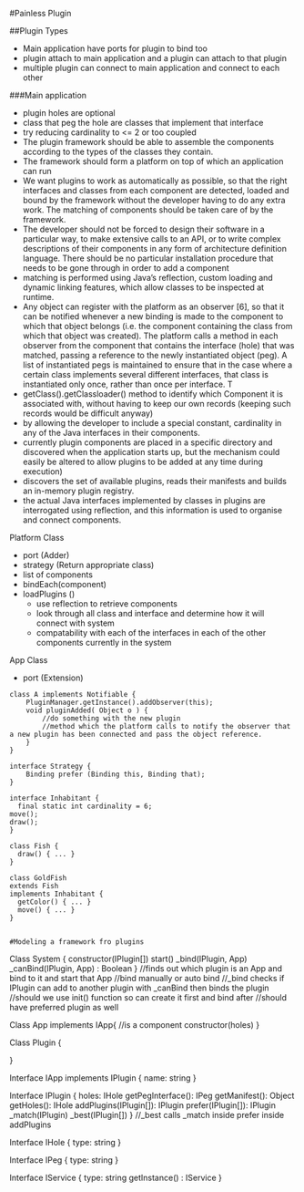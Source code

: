 #Painless Plugin

##Plugin Types
- Main application have ports for plugin to bind too
- plugin attach to main application and a plugin can attach to that plugin
- multiple plugin can connect to main application and connect to each other

###Main application
- plugin holes are optional
- class that peg the hole are classes that implement that interface
- try reducing cardinality to <= 2 or too coupled
- The plugin framework should be able to assemble the components according to the types of the classes they contain.
- The framework should form a platform on top of which an application can run
- We want plugins to work as automatically as possible, so that the right interfaces and classes from each component are detected, loaded and bound by the framework without the developer having to do any extra work. The matching of components should be taken care of by the framework.
- The developer should not be forced to design their software in a particular way, to make extensive calls to an API, or to write complex descriptions of their components in any form of architecture definition language. There should be no particular installation procedure that needs to be gone through in order to add a component
- matching is performed using Java’s reflection, custom loading and dynamic linking features, which allow classes to be inspected at runtime.
- Any object can register with the platform as an observer [6], so that it can be notified whenever a new binding is made to the component to which that object belongs (i.e. the component containing the class from which that object was created). The platform calls a method in each observer from the component that contains the interface (hole) that was matched, passing a reference to the newly instantiated object (peg). A list of instantiated pegs is maintained to ensure that in the case where a certain class implements several different interfaces, that class is instantiated only once, rather than once per interface. T
- getClass().getClassloader() method to identify which Component it is associated with, without having to keep our own records (keeping such records would be difficult anyway)
- by allowing the developer to include a special constant, cardinality in any of the Java interfaces in their components.
- currently plugin components are placed in a specific directory and discovered when the application starts up, but the mechanism could easily be altered to allow plugins to be added at any time during execution)
- discovers the set of available plugins, reads their manifests and builds an in-memory plugin registry.
- the actual Java interfaces implemented by classes in plugins are interrogated using reflection, and this information is used to organise and connect components.

Platform Class
- port (Adder)
- strategy (Return appropriate class)
- list of components
- bindEach(component)
- loadPlugins ()
	- use reflection to retrieve components
	- look through all class and interface and determine how it will connect with system
	- compatability with each of the interfaces in each of the other components currently in the system

App Class
- port (Extension)


```
class A implements Notifiable {
 	PluginManager.getInstance().addObserver(this);
    void pluginAdded( Object o ) {
        //do something with the new plugin
        //method which the platform calls to notify the observer that a new plugin has been connected and pass the object reference.
    }
}
```


```
interface Strategy {
	Binding prefer (Binding this, Binding that);
}

interface Inhabitant {
  final static int cardinality = 6;
move();
draw();
}

class Fish {
  draw() { ... }
}

class GoldFish
extends Fish
implements Inhabitant {
  getColor() { ... }
  move() { ... }
}


#Modeling a framework fro plugins

```
Class System {
	constructor(IPlugin[])
	start()
	_bind(IPlugin, App)
	_canBind(IPlugin, App) : Boolean
}
//finds out which plugin is an App and bind to it and start that App
//bind manually or auto bind
//_bind checks if IPlugin can add to another plugin with _canBind then binds the plugin
//should we use init() function so can create it first and bind after
//should have preferred plugin as well

Class App implements IApp{
	//is a component
	constructor(holes)
}

Class Plugin {

}

Interface IApp implements IPlugin {
	name: string
}

Interface IPlugin {
	holes: IHole
	getPegInterface(): IPeg
	getManifest(): Object
	getHoles(): IHole
	addPlugins(IPlugin[]): IPlugin
	prefer(IPlugin[]): IPlugin
	_match(IPlugin)
	_best(IPlugin[])
}
//_best calls _match inside prefer inside addPlugins

Interface IHole {
	type: string
}

Interface IPeg {
	type: string
}

Interface IService {
	type: string
	getInstance() : IService
}
```
